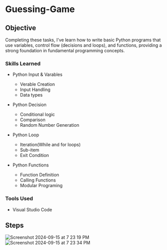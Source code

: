 # Guessing-Game

## Objective

Completing these tasks, I've learn how to write basic Python programs that use variables, control flow (decisions and loops), and functions, providing a strong foundation in fundamental programming concepts.

### Skills Learned


- Python Input & Varables
    - Verable Creation
    - Input Handling
    - Data types
  
- Python Decision
    - Conditional logic
    - Comparison
    - Random Number Generation

- Python Loop
    - Iteration(While and for loops)
    - Sub-item
    - Exit Condition

- Python Functions
    - Function Definition 
    - Calling Functions
    - Modular Programing

### Tools Used

- Visual Studio Code

## Steps
![Screenshot 2024-09-15 at 7 23 19 PM](https://github.com/user-attachments/assets/95e62fa5-f575-4772-bfaf-b5f3d97c72f3)
![Screenshot 2024-09-15 at 7 23 34 PM](https://github.com/user-attachments/assets/6610e63a-ca18-44ec-90df-8faff1e551d1)
